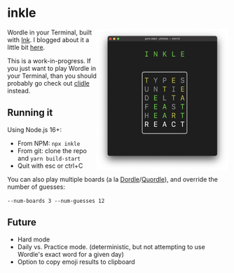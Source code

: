 # inkle

<img src="inkle.png" width="300" align="right" />

Wordle in your Terminal, built with [Ink](https://github.com/vadimdemedes/ink).
I blogged about it a little bit
[here](https://spin.atomicobject.com/2022/04/21/terminal-wordle-react-ink/).

This is a work-in-progress. If you just want to play Wordle in your Terminal,
than you should probably go check out
[clidle](https://github.com/ajeetdsouza/clidle) instead.

## Running it

Using Node.js 16+:

- From NPM: `npx inkle`
- From git: clone the repo and `yarn build-start`
- Quit with esc or ctrl+C

You can also play multiple boards (a la
[Dordle](https://zaratustra.itch.io/dordle)/[Quordle](https://www.quordle.com/#/)),
and override the number of guesses:

`--num-boards 3 --num-guesses 12`

## Future

- Hard mode
- Daily vs. Practice mode. (deterministic, but not attempting to use Wordle's
  exact word for a given day)
- Option to copy emoji results to clipboard
